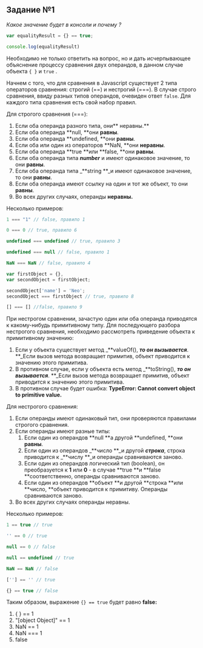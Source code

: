 ## Задание №1

_Какое значение будет в консоли и почему ?_

```js
var equalityResult = {} == true;

console.log(equalityResult)
```

Необходимо не только ответить на вопрос, но и дать исчерпывающее объяснение процессу сравнения двух операндов, в данном случае объекта `{ }` и `true` .

Начнем с того, что для сравнения в Javascript существует 2 типа операторов сравнения: строгий \(==\) и нестрогий \(===\). В случае строго сравнения, ввиду разных типов операндов, очевиден ответ `false`. Для каждого типа сравнения есть свой набор правил.

Для строгого сравнения \(===\):

1. Если оба операнда разного типа, они** неравны.**
2. Если оба операнда **null, **они **равны**.
3. Если оба операнда **undefined, **они **равны**.
4. Если оба или один из операторов **NaN, **они **неравны**.
5. Если оба операнда **true **или **false, **они **равны**.
6. Если оба операнда типа _**number**_ и имеют одинаковое значение, то они **равны**.
7. Если оба операнда типа _**string **_и имеют одинаковое значение, то они **равны**.
8. Если оба операнда имеют ссылку на один и тот же объект, то они **равны**.
9. Во всех других случаях, операнды **неравны.**

Несколько примеров:

```js
1 === "1" // false, правило 1

0 === 0 // true, правило 6  

undefined === undefined // true, правило 3  

undefined === null // false, правило 1  

NaN === NaN // false, правило 4  

var firstObject = {},  
var secondObject = firstObject;

secondObject['name'] = 'Neo';  
secondObject === firstObject // true, правило 8 

[] === [] //false, правило 9
```

При нестрогом сравнении, зачастую один или оба операнда приводятся к какому-нибудь примитивному типу. Для последующего разбора нестрогого сравнения, необходимо рассмотреть приведение объекта к примитивному значению:

1. Если у объекта существует метод _**valueOf\(\), **_то он вызывается_**. **_Если вызов метода возвращает примитив, объект приводится к значению этого примитива.
2. В противном случае, если у объекта есть метод _**toString\(\), **_то он вызывается_**. **_Если вызов метода возвращает примитив, объект приводится к значению этого примитива.
3. В противном случае будет ошибка: **TypeError: Cannot convert object to primitive value.**

Для нестрогого сравнения:

1. Если операнды имеют одинаковый тип, они проверяются правилами строгого сравнения.
2. Если операнды имеют разные типы:
   1. Если один из операндов **null **а другой **undefined, **они **равны**.
   2. Если один из операндов _**число **_и другой _**строка**_, строка приводится к _**числу **_и операнды сравниваются заново.
   3. Если один из операндов логический тип \(boolean\), он преобразуется к **1** или **0** - в случае **true **и **false **соответственно, операнды сравниваются заново.
   4. Если один из операндов **объект **и другой **строка **или **число, **объект приводится к примитиву. Операнды сравниваются заново.
3. Во всех других случаях операнды неравны.

Несколько примеров:

```js
1 == true // true  

'' == 0 // true  

null == 0 // false 

null == undefined // true  

NaN == NaN // false  

[''] == '' // true

{} == true // false
```

Таким образом, выражение `{} == true` будет равно **false:**

1. { } == 1
2. "\[object Object\]" == 1
3. NaN == 1
4. NaN === 1
5. false



